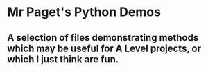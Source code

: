 # Mr Paget's Python Demos
## A selection of files demonstrating methods which may be useful for A Level projects, or which I just think are fun.

